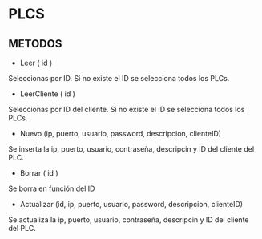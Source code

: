 
# PLCS

## METODOS

- Leer ( id )

Seleccionas por ID. Si no existe el ID se selecciona todos los PLCs.

- LeerCliente ( id )

Seleccionas por ID del cliente. Si no existe el ID se selecciona todos los PLCs.

- Nuevo (ip, puerto, usuario, password, descripcion, clienteID)
  
Se inserta la ip, puerto, usuario, contraseña, descripcin y ID del cliente del PLC.

- Borrar ( id )

Se borra en función del ID

- Actualizar (id, ip, puerto, usuario, password, descripcion, clienteID)

Se actualiza  la ip, puerto, usuario, contraseña, descripcin y ID del cliente del PLC.
